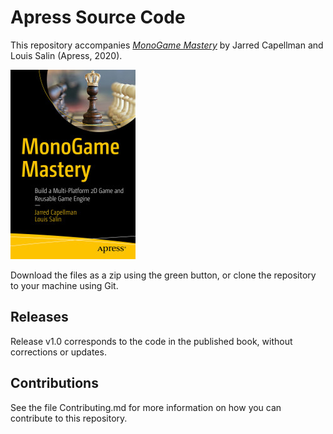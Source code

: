 # Apress Source Code

This repository accompanies [*MonoGame Mastery*](https://www.apress.com/9781484263082) by Jarred Capellman and Louis Salin (Apress, 2020).

[comment]: #cover
![Cover image](9781484263082.jpg)

Download the files as a zip using the green button, or clone the repository to your machine using Git.

## Releases

Release v1.0 corresponds to the code in the published book, without corrections or updates.

## Contributions

See the file Contributing.md for more information on how you can contribute to this repository.